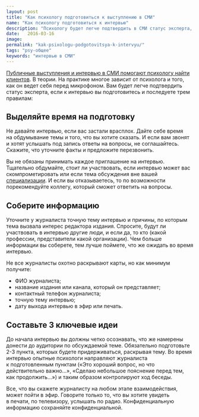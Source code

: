 ```yaml
---
layout: post
title: "Как психологу подготовиться к выступлению в СМИ"
name: "Как психологу подготовиться к интервью"
description: "Психологу будет легче подтвердить в СМИ статус эксперта, если он последует трем правилам подготовки к интервью."
date:   2016-03-16			 
image: 
permalink: "kak-psixologu-podgotovitsya-k-intervyu/"
tags: "psy-общее"
keywords: "интервью в СМИ"
---
```


<p><a href="/sposoby-naxozhdeniya-klientov-publichnye-vystupleniya/">Публичные выступления и&nbsp;интервью в&nbsp;СМИ помогают психологу найти клиентов</a>. В&nbsp;теории. На&nbsp;практике многое зависит от&nbsp;психолога и&nbsp;того, как он&nbsp;ведет себя перед микрофоном. Вам будет легче подтвердить статус эксперта, если к&nbsp;интервью вы&nbsp;подготовитесь и&nbsp;последуете трем правилам:</p>
<h2>Выделяйте время на&nbsp;подготовку</h2>
<p>Не&nbsp;давайте интервью, если вас застали врасплох. Дайте себе время на&nbsp;обдумывание темы и&nbsp;того, что вы&nbsp;хотите сказать. И&nbsp;если вам звонят и&nbsp;хотят услышать под запись ответы на&nbsp;вопросы, не&nbsp;соглашайтесь. Скажите, что уточните факты и&nbsp;предложите перезвонить.</p>
<p>Вы&nbsp;не&nbsp;обязаны принимать каждое приглашение на&nbsp;интервью. Тщательно обдумайте, стоит&nbsp;ли участвовать, если интервью может вас скомпрометировать или если тема обсуждения вне вашей <a href="/sfery-specializacii-psixologa/">специализации</a>. И&nbsp;если вы&nbsp;отказываетесь, то&nbsp;по&nbsp;возможности порекомендуйте коллегу, который сможет ответить на&nbsp;вопросы.</p>
<h2>Соберите информацию</h2>
<p>Уточните у&nbsp;журналиста точную тему интервью и&nbsp;причины, по&nbsp;которым тема вызвала интерес редактора издания. Спросите, будут&nbsp;ли участвовать в&nbsp;интервью другие люди, и&nbsp;если&nbsp;да, то&nbsp;кто (какой профессии, представители какой организации). Чем больше информации вы&nbsp;соберете, тем лучше поймете, что&nbsp;же ожидать во&nbsp;время интервью.</p>
<p>Не&nbsp;все журналисты охотно раскрывают карты, но&nbsp;как минимум получите:</p>
<ul>
	<li>ФИО журналиста;</li>
	<li>название издания или канала, который он&nbsp;представляет;</li>
	<li>контактный телефон журналиста;</li>
	<li>точную тему интервью;</li>
	<li>дату выхода интервью в&nbsp;эфир или печать.</li>
 </ul>
<h2>Составьте 3&nbsp;ключевые идеи</h2>
<p>До&nbsp;начала интервью вы&nbsp;должны четко осознавать, что&nbsp;же намерены донести до&nbsp;аудитории по&nbsp;обсуждаемой теме. Обязательно подготовьте <nobr>2-3 пункта,</nobr> которых будете придерживаться, раскрывая тему. Во&nbsp;время интервью опытные психологи направляют журналиста к&nbsp;подготовленным пунктам («Это хороший вопрос, но&nbsp;что действительно важно...», «Сделаю небольшое пояснение перед тем, как продолжить...») и&nbsp;таким образом контролируют ход беседы.</p>
<p>Все, что вы&nbsp;скажете журналисту на&nbsp;любом этапе взаимодействия, может пойти в&nbsp;эфир. Говорите только&nbsp;то, что вы&nbsp;хотите увидеть в&nbsp;печати, по&nbsp;телевизору, услышать по&nbsp;радио. Конфиденциальную информацию сохраняйте конфиденциальной.</p>
